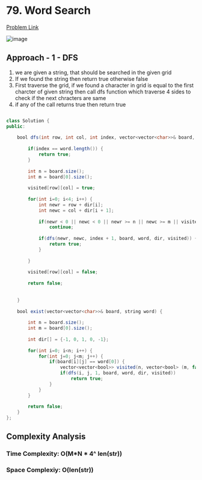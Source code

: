 # 79. Word Search

[Problem Link](https://leetcode.com/problems/word-search/)

![image](https://assets.leetcode.com/uploads/2020/11/04/word2.jpg)

## Approach - 1 - DFS

1. we are given a string, that should be searched in the given grid
2. If we found the string then return true otherwise false
3. First traverse the grid, if we found a character in grid is equal to the first charcter of given string then call dfs function which traverse 4 sides to check if the next chracters are same
4. if any of the call returns true then return true

```Java

class Solution {
public:
    
    bool dfs(int row, int col, int index, vector<vector<char>>& board, string word, int dir[], vector<vector<bool>>& visited) {
        
        if(index == word.length()) {
            return true;
        }
        
        int n = board.size();
        int m = board[0].size();
        
        visited[row][col] = true;
        
        for(int i=0; i<4; i++) {
            int newr = row + dir[i];
            int newc = col + dir[i + 1];
            
            if(newr < 0 || newc < 0 || newr >= n || newc >= m || visited[newr][newc] || board[newr][newc] != word[index])
                continue;
            
            if(dfs(newr, newc, index + 1, board, word, dir, visited)) {
                return true;
            }
            
        }
        
        visited[row][col] = false;
        
        return false;
        
        
    }
    
    bool exist(vector<vector<char>>& board, string word) {
        
        int n = board.size();
        int m = board[0].size();
        
        int dir[] = {-1, 0, 1, 0, -1};
        
        for(int i=0; i<n; i++) {
            for(int j=0; j<m; j++) {
                if(board[i][j] == word[0]) {
                    vector<vector<bool>> visited(n, vector<bool> (m, false));
                    if(dfs(i, j, 1, board, word, dir, visited)) 
                        return true;
                }
            }
        }
        
        return false;
    }
};

```

## Complexity Analysis

### Time Complexity: O(M*N * 4^ len(str))

### Space Complexiy: O(len(str))
